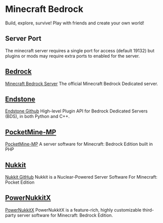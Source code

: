 # Minecraft Bedrock

Build, explore, survive! Play with friends and create your own world!

## Server Port

The minecraft server requires a single port for access (default 19132) but plugins or mods may require extra ports to enabled for the server.

## [Bedrock](/game_eggs/minecraft/bedrock/bedrock)

[Minecraft Bedrock Server](https://minecraft.net/en-us/download/server/bedrock/)
The official Minecraft Bedrock Dedicated server.

## [Endstone](/game_eggs/minecraft/bedrock/endstone)

[Endstone Github](https://github.com/EndstoneMC/endstone) High-level Plugin API for Bedrock Dedicated Servers (BDS), in both Python and C++.

## [PocketMine-MP](/game_eggs/minecraft/bedrock/pocketmine_mp)

[PocketMine-MP](https://github.com/pmmp/PocketMine-MP)
A server software for Minecraft: Bedrock Edition built in PHP

## [Nukkit](/game_eggs/minecraft/bedrock/nukkit)

[Nukkit GitHub](https://github.com/Nukkit/Nukkit)
Nukkit is a Nuclear-Powered Server Software For Minecraft: Pocket Edition

## [PowerNukkitX](/game_eggs/minecraft/bedrock/PowerNukkitX)

[PowerNukkitX](https://powernukkitx.com)
PowerNukkitX is a feature-rich, highly customizable third-party server software for Minecraft: Bedrock Edition.
